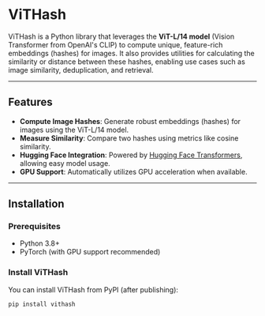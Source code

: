# ViTHash

ViTHash is a Python library that leverages the **ViT-L/14 model** (Vision Transformer from OpenAI's CLIP) to compute unique, feature-rich embeddings (hashes) for images. It also provides utilities for calculating the similarity or distance between these hashes, enabling use cases such as image similarity, deduplication, and retrieval.

---

## Features

- **Compute Image Hashes**: Generate robust embeddings (hashes) for images using the ViT-L/14 model.
- **Measure Similarity**: Compare two hashes using metrics like cosine similarity.
- **Hugging Face Integration**: Powered by [Hugging Face Transformers](https://huggingface.co/), allowing easy model usage.
- **GPU Support**: Automatically utilizes GPU acceleration when available.

---

## Installation

### Prerequisites

- Python 3.8+
- PyTorch (with GPU support recommended)

### Install ViTHash

You can install ViTHash from PyPI (after publishing):

```bash
pip install vithash